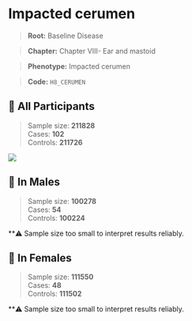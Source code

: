 # Impacted cerumen

> **Root:** Baseline Disease  

> **Chapter:** Chapter VIII- Ear and mastoid  

> **Phenotype:** Impacted cerumen  

> **Code:** `H8_CERUMEN`

## 🧪 All Participants  
> Sample size: **211828**  
> Cases: **102**  
> Controls: **211726**
<img src="/Disease/Figures/ALL/Baseline/H8_CERUMEN.png"/>
<CsvTable src="/Disease_Data/ALL/Baseline/LG_H8_CERUMEN.csv" label="🔍 View full results" />

## 👨 In Males  
> Sample size: **100278**  
> Cases: **54**  
> Controls: **100224**

**⚠️ Sample size too small to interpret results reliably.

## 👩 In Females  
> Sample size: **111550**  
> Cases: **48**  
> Controls: **111502**

**⚠️ Sample size too small to interpret results reliably.

